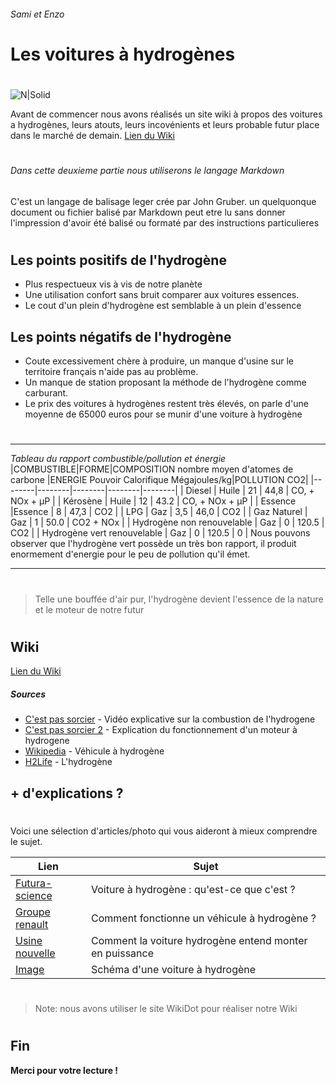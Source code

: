 ###### Sami et Enzo
#
# Les voitures à hydrogènes


#
![N|Solid](https://roulezelectrique.com/wp-content/uploads/2016/06/toyota-mirai-798x340.jpg)



Avant de commencer nous avons réalisés un site wiki à propos des voitures a hydrogènes, leurs atouts, leurs incovénients et leurs probable futur place dans le marché de demain.
[Lien du Wiki]
#
###### Dans cette deuxieme partie nous utiliserons le langage Markdown
C'est un langage de balisage leger crée par John Gruber.
un quelquonque document ou fichier balisé par Markdown peut etre lu sans donner l'impression d'avoir été balisé ou formaté par des instructions particulieres
#
#
## Les points positifs de l'hydrogène

- Plus respectueux vis à vis de notre planète
- Une utilisation confort sans bruit comparer aux voitures essences.
- Le cout d'un plein d'hydrogène est semblable à un plein d'essence

## Les points négatifs de l'hydrogène

- Coute excessivement chère à produire, un manque d'usine sur le territoire français n'aide pas au problème.
- Un manque de station proposant la méthode de l'hydrogène comme carburant.
- Le prix des voitures à hydrogènes restent très élevés, on parle d'une moyenne de 65000 euros pour se munir d'une voiture à hydrogène
#
#
---
*Tableau du rapport combustible/pollution et énergie*
|COMBUSTIBLE|FORME|COMPOSITION nombre moyen d'atomes de carbone |ENERGIE Pouvoir Calorifique Mégajoules/kg|POLLUTION CO2|
|--------|--------|--------|--------|--------|
|    Diesel    |    Huile    |    21    |    44,8    |    CO, + NOx + μP    |
|    Kérosène    |    Huile    |    12    |    43.2    |    CO, + NOx + μP    |
|    Essence    |Essence    |    8    |    47,3    |   CO2    |
|    LPG    |    Gaz    |    3,5    |    46,0   |    CO2    |
|    Gaz Naturel    |    Gaz    |    1    |    50.0    |    CO2 + NOx    |
|    Hydrogène non renouvelable    |    Gaz    |    0    |    120.5   |    CO2    |
|    Hydrogène vert renouvelable   |    Gaz    |    0    |    120.5    |    0    |
Nous pouvons observer que l'hydrogène vert possède un très bon rapport, il produit enormement d'energie pour le peu de pollution qu'il émet.

---
#
#
> Telle une bouffée d'air pur, 
> l'hydrogène devient l'essence de la nature
> et le moteur de notre futur
#
#

## Wiki
[Lien du Wiki]
##### Sources

- [C'est pas sorcier] - Vidéo explicative sur la combustion de l'hydrogene
- [C'est pas sorcier 2] - Explication du fonctionnement d'un moteur à hydrogene
- [Wikipedia] - Véhicule à hydrogène
- [H2Life] - L'hydrogène



## + d'explications ?
#
#
Voici une sélection d'articles/photo qui vous aideront à mieux comprendre le sujet.

| Lien | Sujet|
| ------ | ------ |
| [Futura-science] | Voiture à hydrogène : qu'est-ce que c'est ? |
| [Groupe renault] | Comment fonctionne un véhicule à hydrogène ? |
| [Usine nouvelle] | Comment la voiture hydrogène entend monter en puissance |
| [Image] | Schéma d'une voiture à hydrogène |

#
#

> Note: nous avons utiliser le site WikiDot pour réaliser notre Wiki
#
## Fin
**Merci pour votre lecture !**

[//]: # (Voici les liens de reference utilisés dans le corpus. Lors du lancement du markdown ils sont invisibles à la vu du lecteur)
   
   [H2Life]: <https://www.h2life.org/fr/hydrogene>
   [Wikipedia]: <https://fr.wikipedia.org/wiki/V%C3%A9hicule_%C3%A0_hydrog%C3%A8ne>
   [C'est pas sorcier]: <https://www.youtube.com/watch?v=7Bn9Gp5kuyI>
   [C'est pas sorcier 2]: <https://www.youtube.com/watch?v=UBRtY3grlM0>
   [Lien du Wiki]: <http://voiturehydrogene.wikidot.com/cccmwatchoupi>
   >
   [Futura-science]: <https://www.futura-sciences.com/tech/definitions/voiture-hydrogene-voiture-hydrogene-7277/>
   [Groupe renault]: <https://www.renaultgroup.com/news-onair/actualites/comment-fonctionne-un-vehicule-a-hydrogene/#:~:text=Le%20terme%20%C2%AB%20voiture%20%C3%A9lectrique%20%C3%A0,grande%20famille%20des%20voitures%20%C3%A9lectriques.>
   [Image]: <https://player.slideplayer.fr/11/3194769/data/images/img3.jpg>
   [Usine nouvelle]: <https://www.usinenouvelle.com/article/comment-la-voiture-hydrogene-entend-monter-en-puissance.N861295>
